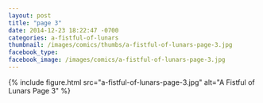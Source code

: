 ```yaml
---
layout: post
title: "page 3"
date: 2014-12-23 18:22:47 -0700
categories: a-fistful-of-lunars
thumbnail: /images/comics/thumbs/a-fistful-of-lunars-page-3.jpg
facebook_type: 
facebook_image: /images/comics/a-fistful-of-lunars-page-3.jpg
---
```


{% include figure.html src="a-fistful-of-lunars-page-3.jpg" alt="A Fistful of Lunars Page 3" %}